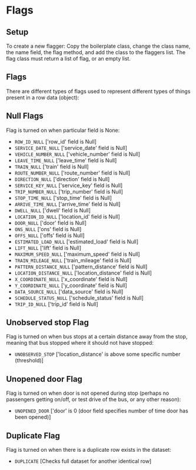 # Flags 

## Setup
To create a new flagger:
Copy the boilerplate class, change the class name, the name field, the flag
method, and add the class to the flaggers list. The flag class must return a 
list of flag, or an empty list.

## Flags
There are different types of flags used to represent different types of things 
present in a row data (object):

## Null Flags
Flag is turned on when particular field is None:

  - `ROW_ID_NULL`                         ['row_id' field is Null]
  - `SERVICE_DATE_NULL`                   ['service_date' field is Null]
  - `VEHICLE_NUMBER_NULL`                 ['vehicle_number' field is Null]
  - `LEAVE_TIME_NULL`                     ['leave_time' field is Null]
  - `TRAIN_NULL`                          ['train' field is Null]
  - `ROUTE_NUMBER_NULL`                   ['route_number' field is Null]
  - `DIRECTION_NULL`                      ['direction' field is Null]
  - `SERVICE_KEY_NULL`                    ['service_key' field is Null]
  - `TRIP_NUMBER_NULL`                    ['trip_number' field is Null]
  - `STOP_TIME_NULL`                      ['stop_time' field is Null]
  - `ARRIVE_TIME_NULL`                    ['arrive_time' field is Null]
  - `DWELL_NULL`                          ['dwell' field is Null]
  - `LOCATION_ID_NULL`                    ['location_id' field is Null]
  - `DOOR_NULL`                           ['door' field is Null]
  - `ONS_NULL`                            ['ons' field is Null]
  - `OFFS_NULL`                           ['offs' field is Null]
  - `ESTIMATED_LOAD_NULL`                 ['estimated_load' field is Null]
  - `LIFT_NULL`                           ['lift' field is Null]
  - `MAXIMUM_SPEED_NULL`                  ['maximum_speed' field is Null]
  - `TRAIN_MILEAGE_NULL`                  ['train_mileage' field is Null]
  - `PATTERN_DISTANCE_NULL`               ['pattern_distance' field is Null]
  - `LOCATION_DISTANCE_NULL`              ['location_distance' field is Null]
  - `X_COORDINATE_NULL`                   ['x_coordinate' field is Null]
  - `Y_COORDINATE_NULL`                   ['y_coordinate' field is Null]
  - `DATA_SOURCE_NULL`                    ['data_source' field is Null]
  - `SCHEDULE_STATUS_NULL`                ['schedule_status' field is Null]
  - `TRIP_ID_NULL`                        ['trip_id' field is Null]

## Unobserved stop Flag
Flag is turned on when bus stops at a certain distance away from the stop, meaning that bus stopped where it should not have stopped:

  - `UNOBSERVED_STOP`                     ['location_distance' is above some specific number (threshold)]

## Unopened door Flag
Flag is turned on when door is not opened during stop (perhaps no passengers getting on/off, or test drive of the bus, or any other reason):

  - `UNOPENED_DOOR`                       ['door' is 0 (door field specifies number of time door has been opened)]

## Duplicate Flag
Flag is turned on when there is a duplicate row exists in the dataset:

  - `DUPLICATE`                           [Checks full dataset for another identical row]
